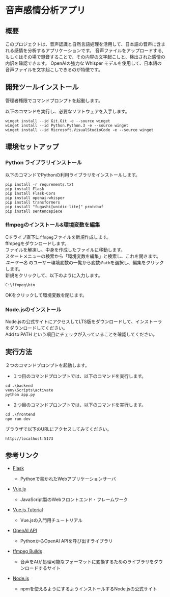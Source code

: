 # 音声感情分析アプリ


## 概要


このプロジェクトは、音声認識と自然言語処理を活用して、日本語の音声に含まれる感情を分析するアプリケーションです。
音声ファイルをアップロードする,もしくはその場で録音することで、その内容の文字起こしと、検出された感情の内訳を確認できます。
 OpenAIの強力な Whisper モデルを使用して、日本語の音声ファイルを文字起こしできるのが特徴です。


## 開発ツールインストール


管理者権限でコマンドプロンプトを起動します。

以下のコマンドを実行し、必要なソフトウェアを入手します。

```
winget install --id Git.Git -e --source winget
winget install --id Python.Python.3 -e --source winget
winget install --id Microsoft.VisualStudioCode -e --source winget
```


## 環境セットアップ


### Python ライブラリインストール

以下のコマンドでPythonの利用ライブラリをインストールします。

  ``` 
  pip install -r requrements.txt 
  pip install Flask
  pip install Flask-Cors
  pip install openai-whisper
  pip install transformers
  pip install "fugashi[unidic-lite]" protobuf
  pip install sentencepiece
  ```
  
### ffmpegのインストール&環境変数を編集

Cドライブ直下に`ffmpeg`ファイルを新規作成します。<br>
ffmpegをダウンロードします。<br>
ファイルを解凍し、中身を作成したファイルに移動します。<br>
スタートメニューの検索から「環境変数を編集」と検索し、これを開きます。<br>
*ユーザー名* のユーザー環境変数の一覧から変数:`Path`を選択し、編集をクリックします。<br>
新規をクリックして、以下のように入力します。
 
```
C:\ffmpeg\bin
```
 
OKをクリックして環境変数を閉じます。

### Node.jsのインストール

 Node.jsの公式サイトにアクセスしてLTS版をダウンロードして、インストーラをダウンロードしてください。<br>
 Add to PATH という項目にチェックが入っていることを確認してください。


## 実行方法


２つのコマンドプロンプトを起動します。

- １つ目のコマンドプロンプトでは、以下のコマンドを実行します。

```
cd .\backend
venv\Scripts\activate
python app.py
```

- ２つ目のコマンドプロンプトでは、以下のコマンドを実行します。

``` 
cd .\frontend
npm run dev
```

ブラウザで以下のURLにアクセスしてみてください。

  ``` http://localhost:5173 ```


## 参考リンク


- [Flask](https://flask.palletsprojects.com/en/stable/)

  - Pythonで書かれたWebアプリケーションサーバ

- [Vue.js](https://vuejs.org/)

  - JavaScript製のWebフロントエンド・フレームワーク

- [Vue.js Tutorial](https://ja.vuejs.org/tutorial/)

  - Vue.jsの入門用チュートリアル
  
- [OpenAI API](https://github.com/openai/openai-python)

  - PythonからOpenAI APIを呼び出すライブラリ

- [ffmpeg Builds](https://www.gyan.dev/ffmpeg/builds/)

  - 音声をAIが処理可能なフォーマットに変換するためのライブラリをダウンロードするサイト

- [Node.js](https://nodejs.org/ja)

  - npmを使えるようにするようインストールするNode.jsの公式サイト
